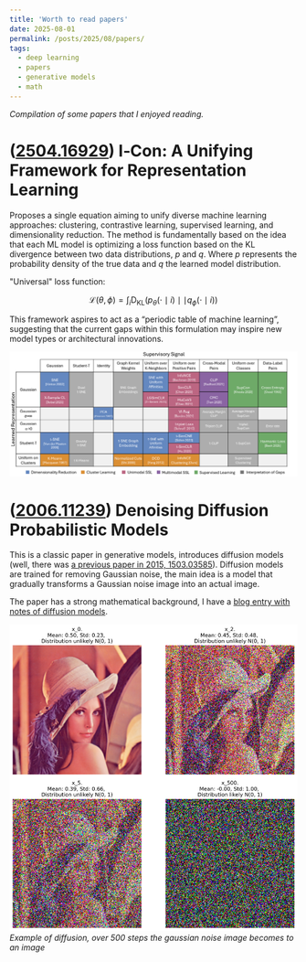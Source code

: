 ```yaml
---
title: 'Worth to read papers'
date: 2025-08-01
permalink: /posts/2025/08/papers/
tags:
  - deep learning
  - papers
  - generative models
  - math
---
```

*Compilation of some papers that I enjoyed reading.*

# ([2504.16929](https://arxiv.org/abs/2504.16929)) I‑Con: A Unifying Framework for Representation Learning 

Proposes a single equation aiming to unify diverse machine learning approaches: clustering, contrastive learning, supervised learning, and dimensionality reduction. The method is fundamentally based on the idea that each ML model is optimizing a loss function based on the KL divergence between two data distributions, *p* and *q*. Where *p* represents the probability density of the true data and *q* the learned model distribution.

"Universal" loss function:

$$\mathcal{L}(\theta, \phi) = \int_i \text{D}_\text{KL}(p_\theta(\cdot \mid i)\mid\mid q_\phi(\cdot \mid i))$$

This framework aspires to act as a “periodic table of machine learning”, suggesting that the current gaps within this formulation may inspire new model types or architectural innovations.

![Periodic Table of Machine Learning](/images/papers/icon-table.png)



# ([2006.11239](https://arxiv.org/abs/2006.11239)) Denoising Diffusion Probabilistic Models

This is a classic paper in generative models, introduces diffusion models (well, there was [a previous paper in 2015, 1503.03585](https://arxiv.org/abs/1503.03585)). Diffusion models are trained for removing Gaussian noise, the main idea is a model that gradually transforms a Gaussian noise image into an actual image.  

The paper has a strong mathematical background, I have a [blog entry with notes of diffusion models](/posts/2025/08/diffusion/).  

![Example of diffusion](/images/diffusion/diffusion_subplots.png)
*Example of diffusion, over 500 steps the gaussian noise image becomes to an image*
